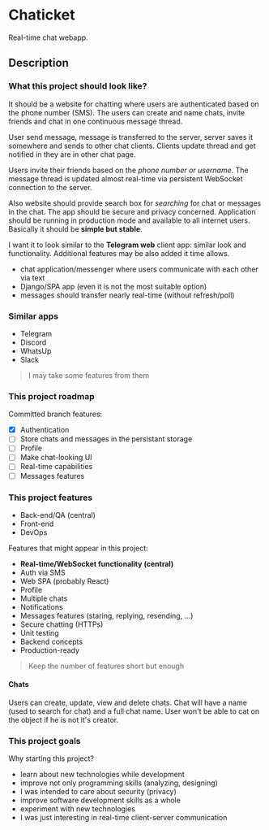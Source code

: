 # Chaticket

Real-time chat webapp.

## Description

### What this project should look like?

It should be a website for chatting where users are authenticated based on the phone number (SMS). The users can create and name chats, invite friends and chat in one continuous message thread.

User send message, message is transferred to the server, server saves it somewhere and sends to other chat clients. Clients update thread and get notified in they are in other chat page.

Users invite their friends based on the *phone number or username*. The message thread is updated almost real-time via persistent WebSocket connection to the server.

Also website should provide search box for *searching* for chat or messages in the chat. The app should be secure and privacy concerned. Application should be running in production mode and available to all internet users. Basically it should be **simple but stable**.

I want it to look similar to the **Telegram web** client app: similar look and functionality. Additional features may be also added it time allows.

- chat application/messenger where users communicate with each other via text
- Django/SPA app (even it is not the most suitable option)
- messages should transfer nearly real-time (without refresh/poll)

### Similar apps

- Telegram
- Discord
- WhatsUp
- Slack

>  I may take some features from them

### This project roadmap

Committed branch features:

- [x] Authentication
- [ ] Store chats and messages in the persistant storage
- [ ] Profile
- [ ] Make chat-looking UI
- [ ] Real-time capabilities
- [ ] Messages features

### This project features

* Back-end/QA (central)
* Front-end
* DevOps

Features that might appear in this project:

- **Real-time/WebSocket functionality (central)**
- Auth via SMS
- Web SPA (probably React)
- Profile
- Multiple chats
- Notifications
- Messages features (staring, replying, resending, ...)
- Secure chatting (HTTPs)
- Unit testing
- Backend concepts
- Production-ready

> Keep the number of features short but enough

#### Chats

Users can create, update, view and delete chats. Chat will have a name (used to search for chat)
and a full chat name. User won't be able to cat on the object if he is not it's creator.

### This project goals

Why starting this project?

- learn about new technologies while development
- improve not only programming skills (analyzing, designing)
- I was intended to care about security (privacy)
- improve software development skills as a whole
- experiment with new technologies
- I was just interesting in real-time client-server communication
